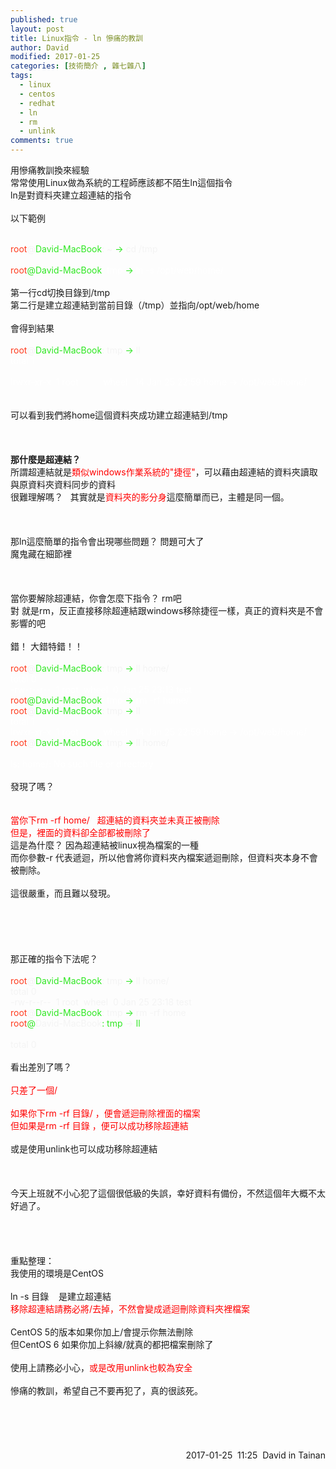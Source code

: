 ```yaml
---
published: true
layout: post
title: Linux指令 - ln 慘痛的教訓
author: David
modified: 2017-01-25
categories: [技術簡介 , 雜七雜八]
tags: 
  - linux
  - centos
  - redhat
  - ln
  - rm
  - unlink
comments: true
---
```

用慘痛教訓換來經驗<br />
常常使用Linux做為系統的工程師應該都不陌生ln這個指令<br />
ln是對資料夾建立超連結的指令<br />
<br />
以下範例<br />
<br />
<div class="p1">
<span class="s1">root</span><span class="s2">@</span><span class="s3">David-MacBook</span><span class="s2">: ~</span><span class="s3">&nbsp;-&gt;</span><span class="s2"> cd /tmp</span></div>
<style type="text/css">
p.p1 {margin: 0.0px 0.0px 0.0px 0.0px; font: 12.0px Menlo; color: #2ee721; background-color: #000000; background-color: rgba(0, 0, 0, 0.85)}
p.p2 {margin: 0.0px 0.0px 0.0px 0.0px; font: 12.0px Menlo; color: #f4f4f4; background-color: #000000; background-color: rgba(0, 0, 0, 0.85)}
span.s1 {font-variant-ligatures: no-common-ligatures; color: #ff3b1e}
span.s2 {font-variant-ligatures: no-common-ligatures; color: #f4f4f4}
span.s3 {font-variant-ligatures: no-common-ligatures}
span.s4 {font-variant-ligatures: no-common-ligatures; color: #2ee721}
</style>

















<br />
<div class="p2">
<span class="s1">root</span><span class="s3">@</span><span class="s4">David-MacBook</span><span class="s3"><span style="color: white;">: tmp</span></span><span class="s4"> -&gt;</span><span class="s3"> <span style="color: white;">ln -s /opt/web/home/&nbsp;</span></span></div>
<br />
第一行cd切換目錄到/tmp<br />
第二行是建立超連結到當前目錄（/tmp）並指向/opt/web/home<br />
<br />
會得到結果<br />
<br />
<div class="p1" style="color: #f4f4f4;">
<span class="s1">root</span><span class="s2">@</span><span class="s3">David-MacBook</span><span class="s2">: tmp</span><span class="s3">&nbsp;-&gt;</span><span class="s2">&nbsp;ll</span></div>
<div class="p2">
<span class="s3"><span style="color: white;">total 1</span></span></div>
<br />
<div class="p2">
<span class="s3"><span style="color: white;">lrwxr-xr-x&nbsp;&nbsp;1 root&nbsp; &nbsp; &nbsp; &nbsp; &nbsp;&nbsp;wheel&nbsp;&nbsp;&nbsp;14 Jan 25 22:59 home -&gt; /opt/web/home/</span></span></div>
<br />
<br />
可以看到我們將home這個資料夾成功建立超連結到/tmp<br />
<br />
<br />
<br />
<b>那什麼是超連結？</b><br />
所謂超連結就是<span style="color: red;">類似windows作業系統的"捷徑"</span>，可以藉由超連結的資料夾讀取與原資料夾資料同步的資料<br />
很難理解嗎？ &nbsp; 其實就是<span style="color: red;">資料夾的影分身</span>這麼簡單而已，主體是同一個。<br />
<br />
<br />
<br />
那ln這麼簡單的指令會出現哪些問題？ 問題可大了<br />
魔鬼藏在細節裡<br />
<br />
<br />
<br />
當你要解除超連結，你會怎麼下指令？ rm吧<br />
對 就是rm，反正直接移除超連結跟windows移除捷徑一樣，真正的資料夾是不會影響的吧<br />
<br />
錯！ 大錯特錯！！<br />
<br />
<div class="p1">
<span class="s1">root</span><span class="s2">@</span><span class="s3">David-MacBook</span><span class="s2">: tmp</span><span class="s3">&nbsp;-&gt;</span><span class="s2">&nbsp;ll home/</span></div>
<div class="p2">
<span class="s3"><span style="color: white;">total 0</span></span></div>
<div class="p2">
<span class="s3"><span style="color: white;">-rw-r--r--&nbsp;&nbsp;1 root&nbsp;&nbsp;wheel&nbsp;&nbsp;0 Jan 25 23:13 test</span></span></div>
<div class="p2">
<span class="s1">root</span><span class="s3">@</span><span class="s4">David-MacBook</span><span class="s3"><span style="color: white;">: tmp</span></span><span class="s4">&nbsp;-&gt;</span><span class="s3">&nbsp;<span style="color: white;">rm -rf home/</span></span></div>
<div class="p1">
<span class="s1">root</span><span class="s2">@</span><span class="s3">David-MacBook</span><span class="s2">: tmp</span><span class="s3">&nbsp;-&gt;</span><span class="s2">&nbsp;ll</span></div>
<div class="p2">
<span class="s3"><span style="color: white;">total 1</span></span></div>
<div class="p2">
<span class="s3"><span style="color: white;">lrwxr-xr-x&nbsp;&nbsp;1 root&nbsp; &nbsp; &nbsp; &nbsp; &nbsp;&nbsp;wheel&nbsp;&nbsp;&nbsp;14 Jan 25 22:59 home -&gt; /opt/web/home/</span></span></div>
<div class="p1">
<span class="s1">root</span><span class="s2">@</span><span class="s3">David-MacBook</span><span class="s2">: tmp</span><span class="s3">&nbsp;-&gt;</span><span class="s2">&nbsp;ll home/</span></div>
<br />
<div class="p2">
<span class="s3"><span style="color: white;">ls: home/: No such file or directory</span></span></div>
<br />
發現了嗎？<br />
<br />
<br />
<span style="color: red;">當你下rm -rf home/ &nbsp; 超連結的資料夾並未真正被刪除</span><br />
<span style="color: red;">但是，裡面的資料卻全部都被刪除了</span><br />
這是為什麼？ 因為超連結被linux視為檔案的一種<br />
而你參數-r 代表遞迴，所以他會將你資料夾內檔案遞迴刪除，但資料夾本身不會被刪除。<br />
<br />
這很嚴重，而且難以發現。<br />
<br />
<br />
<br />
<br />
<br />
那正確的指令下法呢？<br />
<br />
<div class="p1">
<span class="s1">root</span><span class="s2">@</span><span class="s3">David-MacBook</span><span class="s2">: tmp</span><span class="s3"> -&gt;</span><span class="s2"> ll home/&nbsp; &nbsp; &nbsp;</span></div>
<div class="p1">
<span class="s2">total 0</span></div>
<div class="p1">
<span class="s2">-rw-r--r--&nbsp; 1 root&nbsp; wheel&nbsp; 0 Jan 25 23:18 test</span></div>
<div class="p1">
<span class="s1">root</span><span class="s2">@</span><span class="s3">David-MacBook</span><span class="s2">: tmp</span><span class="s3"> -&gt;</span><span class="s2"> rm -rf home</span></div>
<div class="p2">
<span class="s1">root</span><span class="s4">@</span><span class="s2">David-MacBook</span><span class="s4">: tmp</span><span class="s2"> -&gt;</span><span class="s4"> ll</span></div>
<style type="text/css">
p.p1 {margin: 0.0px 0.0px 0.0px 0.0px; font: 12.0px Menlo; color: #f4f4f4; background-color: #000000; background-color: rgba(0, 0, 0, 0.85)}
p.p2 {margin: 0.0px 0.0px 0.0px 0.0px; font: 12.0px Menlo; color: #2ee721; background-color: #000000; background-color: rgba(0, 0, 0, 0.85)}
span.s1 {font-variant-ligatures: no-common-ligatures; color: #ff3b1e}
span.s2 {font-variant-ligatures: no-common-ligatures}
span.s3 {font-variant-ligatures: no-common-ligatures; color: #2ee721}
span.s4 {font-variant-ligatures: no-common-ligatures; color: #f4f4f4}
</style>







<br />
<div class="p1">
<span class="s2">total 0</span></div>
<br />
看出差別了嗎？<br />
<br />
<span style="color: red;">只差了一個/</span><br />
<br />
<span style="color: red;">如果你下rm -rf 目錄/ ，便會遞迴刪除裡面的檔案</span><br />
<span style="color: red;">但如果是rm -rf 目錄 ，便可以成功移除超連結</span><br />
<br />
或是使用unlink也可以成功移除超連結<br />
<br />
<br />
<br />
今天上班就不小心犯了這個很低級的失誤，幸好資料有備份，不然這個年大概不太好過了。<br />
<br />
<br />
<br />
<br />
重點整理：<br />
我使用的環境是CentOS<br />
<br />
ln -s 目錄 &nbsp; &nbsp;是建立超連結<br />
<span style="color: red;">移除超連結請務必將/去掉，不然會變成遞迴刪除資料夾裡檔案</span><br />
<br />
CentOS 5的版本如果你加上/會提示你無法刪除<br />
但CentOS 6 如果你加上斜線/就真的都把檔案刪除了<br />
<br />
使用上請務必小心，<span style="color: red;">或是改用unlink也較為安全</span><br />
<br />
慘痛的教訓，希望自己不要再犯了，真的很該死。<br />
<br />
<br />
<br />
<br />
<br />
<div style="text-align: right;">
2017-01-25 &nbsp;11:25 &nbsp;David in Tainan<br />
<br />
<br />
<br /></div>
<style type="text/css">
p.p1 {margin: 0.0px 0.0px 0.0px 0.0px; font: 12.0px Menlo; color: #f4f4f4; background-color: #000000; background-color: rgba(0, 0, 0, 0.85)}
span.s1 {font-variant-ligatures: no-common-ligatures}
</style>


<style type="text/css">
p.p1 {margin: 0.0px 0.0px 0.0px 0.0px; font: 12.0px Menlo; color: #2ee721; background-color: #000000; background-color: rgba(0, 0, 0, 0.85)}
p.p2 {margin: 0.0px 0.0px 0.0px 0.0px; font: 12.0px Menlo; color: #f4f4f4; background-color: #000000; background-color: rgba(0, 0, 0, 0.85)}
span.s1 {font-variant-ligatures: no-common-ligatures; color: #ff3b1e}
span.s2 {font-variant-ligatures: no-common-ligatures; color: #f4f4f4}
span.s3 {font-variant-ligatures: no-common-ligatures}
</style><style type="text/css">
p.p1 {margin: 0.0px 0.0px 0.0px 0.0px; font: 12.0px Menlo; color: #2ee721; background-color: #000000; background-color: rgba(0, 0, 0, 0.85)}
p.p2 {margin: 0.0px 0.0px 0.0px 0.0px; font: 12.0px Menlo; color: #f4f4f4; background-color: #000000; background-color: rgba(0, 0, 0, 0.85)}
span.s1 {font-variant-ligatures: no-common-ligatures; color: #ff3b1e}
span.s2 {font-variant-ligatures: no-common-ligatures; color: #f4f4f4}
span.s3 {font-variant-ligatures: no-common-ligatures}
span.s4 {font-variant-ligatures: no-common-ligatures; color: #2ee721}
</style>